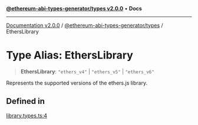 [**@ethereum-abi-types-generator/types v2.0.0**](../README.md) • **Docs**

***

[Documentation v2.0.0](../../../packages.md) / [@ethereum-abi-types-generator/types](../README.md) / EthersLibrary

# Type Alias: EthersLibrary

> **EthersLibrary**: `"ethers_v4"` \| `"ethers_v5"` \| `"ethers_v6"`

Represents the supported versions of the ethers.js library.

## Defined in

[library.types.ts:4](https://github.com/niZmosis/ethereum-abi-types-generator/blob/34014c6ac1a58a7622fbd21e7421270aae38bf36/packages/types/src/library.types.ts#L4)
